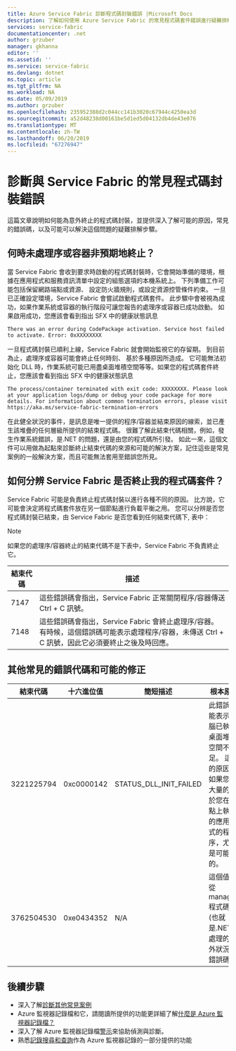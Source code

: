 ```yaml
---
title: Azure Service Fabric 診斷程式碼封裝錯誤 |Microsoft Docs
description: 了解如何使用 Azure Service Fabric 的常見程式碼套件錯誤進行疑難排解
services: service-fabric
documentationcenter: .net
author: grzuber
manager: gkhanna
editor: ''
ms.assetid: ''
ms.service: service-fabric
ms.devlang: dotnet
ms.topic: article
ms.tgt_pltfrm: NA
ms.workload: NA
ms.date: 05/09/2019
ms.author: grzuber
ms.openlocfilehash: 235952388d2c044cc141b3020c67944c4250ea3d
ms.sourcegitcommit: a52d48238d00161be5d1ed5d04132db4de43e076
ms.translationtype: MT
ms.contentlocale: zh-TW
ms.lasthandoff: 06/20/2019
ms.locfileid: "67276947"
---
```

# <a name="diagnose-common-code-package-errors-with-service-fabric"></a>診斷與 Service Fabric 的常見程式碼封裝錯誤

這篇文章說明如何能為意外終止的程式碼封裝，並提供深入了解可能的原因，常見的錯誤碼，以及可能可以解決這個問題的疑難排解步驟。

## <a name="when-does-a-process-or-container-terminate-unexpectedly"></a>何時未處理序或容器非預期地終止？

當 Service Fabric 會收到要求時啟動的程式碼封裝時，它會開始準備的環境，根據在應用程式和服務資訊清單中設定的組態選項的本機系統上。 下列準備工作可能包括保留網路端點或資源、 設定防火牆規則，或設定資源控管條件約束。 一旦已正確設定環境，Service Fabric 會嘗試啟動程式碼套件。 此步驟中會被視為成功，如果作業系統或容器的執行階段可讓您報告的處理序或容器已成功啟動。 如果啟用成功，您應該會看到指出 SFX 中的健康狀態訊息

```
There was an error during CodePackage activation. Service host failed to activate. Error: 0xXXXXXXXX
```

一旦程式碼封裝已順利上線，Service Fabric 就會開始監視它的存留期。 到目前為止，處理序或容器可能會終止任何時刻、 基於多種原因所造成。 它可能無法初始化 DLL 時，作業系統可能已用盡桌面堆積空間等等。如果您的程式碼套件終止，您應該會看到指出 SFX 中的健康狀態訊息

```
The process/container terminated with exit code: XXXXXXXX. Please look at your application logs/dump or debug your code package for more details. For information about common termination errors, please visit https://aka.ms/service-fabric-termination-errors
```

在此健全狀況的事件，是訊息是唯一提供的程序/容器並結束原因的線索，並已產生該堆疊的任何層級所提供的結束程式碼。 很難了解此結束代碼相關，例如，發生作業系統錯誤，是.NET 的問題，還是由您的程式碼所引發。 如此一來，這個文件可以用做為起點來診斷終止結束代碼的來源和可能的解決方案，記住這些是常見案例的一般解決方案，而且可能無法套用至錯誤您所見。

## <a name="how-can-i-tell-if-service-fabric-terminated-my-code-package"></a>如何分辨 Service Fabric 是否終止我的程式碼套件？

Service Fabric 可能是負責終止程式碼封裝以進行各種不同的原因。 比方說，它可能會決定將程式碼套件放在另一個節點進行負載平衡之用。 您可以分辨是否您程式碼封裝已結束，由 Service Fabric 是否您看到任何結束代碼下, 表中：

>[!NOTE]
> 如果您的處理序/容器終止的結束代碼不是下表中，Service Fabric 不負責終止它。

結束代碼 | 描述
--------- | -----------
7147 | 這些錯誤碼會指出，Service Fabric 正常關閉程序/容器傳送 Ctrl + C 訊號。
7148 | 這些錯誤碼會指出，Service Fabric 會終止處理序/容器。 有時候，這個錯誤碼可能表示處理程序/容器，未傳送 Ctrl + C 訊號，因此它必須要終止之後及時回應。


## <a name="other-common-error-codes-and-their-potential-fixes"></a>其他常見的錯誤代碼和可能的修正

結束代碼 | 十六進位值 | 簡短描述 | 根本原因 | 可能的修正程式
--------- | --------- | ----------------- | ---------- | -------------
3221225794 | 0xc0000142 | STATUS_DLL_INIT_FAILED | 此錯誤可能表示電腦已執行桌面堆積空間不足。 這個的原因是如果您有大量的屬於您在節點上執行的應用程式的程序，尤其是可能的。 | 如果您的程式不建置來回應 Ctrl + C 訊號，您可以啟用在叢集資訊清單中的"EnableActivateNoWindow 」 設定。 啟用此設定表示您的程式碼套件會執行但沒有 GUI 視窗，並不會收到 Ctrl + C 訊號，但會減少每個處理序耗用的桌面堆積空間數量。 如果您的程式碼套件需要接收 Ctrl + C 訊號，您可以增加節點的桌面堆積的大小。
3762504530 | 0xe0434352 | N/A | 這個值是從 managed 程式碼 (也就是.NET) 處理的例外狀況的錯誤碼。 | 如果您發現這個結束代碼，則表示您的應用程式引發的例外狀況保持未處理，而且結束處理程序。 偵錯您的應用程式記錄和傾印應該判斷造成錯誤的第一個步驟。

## <a name="next-steps"></a>後續步驟

* 深入了解[診斷其他常見案例](service-fabric-diagnostics-common-scenarios.md)
* Azure 監視器記錄檔和它，請閱讀所提供的功能更詳細了解[什麼是 Azure 監視器記錄檔？](../operations-management-suite/operations-management-suite-overview.md)
* 深入了解 Azure 監視器記錄檔[警示](../log-analytics/log-analytics-alerts.md)來協助偵測與診斷。
* 熟悉[記錄搜尋和查詢](../log-analytics/log-analytics-log-searches.md)作為 Azure 監視器記錄的一部分提供的功能

